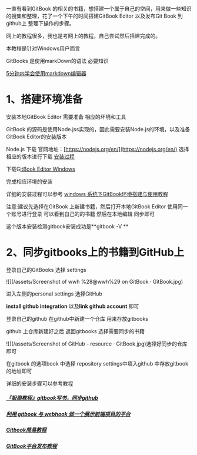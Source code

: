 一直有看到GitBook 的相关的书籍，想搭建一个属于自己的空间，用来做一些知识的搜集和整理，花了一个下午的时间搭建GitBook Editor 以及发布Git Book 到github上 整理下操作的步骤。

网上的教程很多，我也是考网上的教程，自己尝试然后搭建完成的。

本教程是针对Windows用户而言 

GitBooks 是使用markDown的语法 必要知识

[5分钟内学会使用markdown编辑器](http://www.jianshu.com/p/d6fb260df77b)

# 1、搭建环境准备

安装本地GitBook Editor 需要准备 相应的环境和工具

GitBook 的源码是使用Node.jss实现的，因此需要安装Node.js的环境，以及准备GitBook Editor的安装版本

Node.js 下载 官网地址：[https://nodejs.org/en/](https://nodejs.org/en/) 选择相应的版本进行下载 [安装过程 ](http://www.runoob.com/nodejs/nodejs-install-setup.html)   

下载G[itBook Editor Windows](https://www.gitbook.com/editor/)

完成相应环境的安装 

详细的安装过程可以参考 [windows 系统下GitBook环境搭建与使用教程](http://www.jianshu.com/p/cf4989c20bd8)

注意:建议先选择在GitBook 上新建书籍，然后打开本地GitBook Editor  使用同一个账号进行登录 可以看到自己的的书籍 然后在本地编辑 同步即可

这个版本安装检测gitbook安装成功是**gitbook -V **

# 2、同步gitbooks上的书籍到GitHub上

登录自己的GitBooks 选择 settings 

![](/assets/Screenshot of wwh %28@wwh%29 on GitBook · GitBook.jpg)

进入左侧的personal settings  选择GitHub

**install github integration** 以及**link github account**  即可

登录自己的github 在github中新建一个仓库 用来存放gitbooks  

github 上仓库新建好之后   返回gitbooks  选择需要同步的书籍

![](/assets/Screenshot of GitHub - resource · GitBook.jpg)选择好同步的仓库即可

在gitbook 的选项book 中选择 repository settings中填入github 中存放gitbook的地址即可

详细的安装步骤可以参考教程   

##### [『极简教程』gitbook写书，同步github](http://www.jianshu.com/p/feae28bb3111)

##### [利用 gitbook 与 webhook 做一个展示前端项目的平台](http://www.jianshu.com/p/2a1cf8891d5f)

##### [Gitbook简易教程](https://segmentfault.com/a/1190000005859901)

##### [GitBook平台发布教程](http://brucewar.me/2016/12/05/GitBook%E5%B9%B3%E5%8F%B0%E5%8F%91%E5%B8%83%E6%95%99%E7%A8%8B/)




